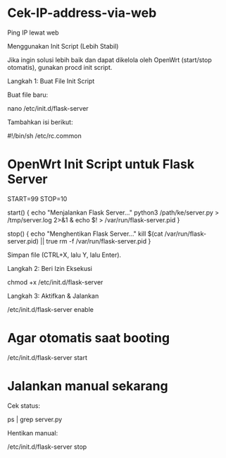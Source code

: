 # Cek-IP-address-via-web
Ping IP lewat web 

Menggunakan Init Script (Lebih Stabil)

Jika ingin solusi lebih baik dan dapat dikelola oleh OpenWrt (start/stop otomatis), gunakan procd init script.

Langkah 1: Buat File Init Script

Buat file baru:

nano /etc/init.d/flask-server

Tambahkan isi berikut:

#!/bin/sh /etc/rc.common
# OpenWrt Init Script untuk Flask Server

START=99
STOP=10

start() {
    echo "Menjalankan Flask Server..."
    python3 /path/ke/server.py > /tmp/server.log 2>&1 &
    echo $! > /var/run/flask-server.pid
}

stop() {
    echo "Menghentikan Flask Server..."
    kill $(cat /var/run/flask-server.pid) || true
    rm -f /var/run/flask-server.pid
}

Simpan file (CTRL+X, lalu Y, lalu Enter).

Langkah 2: Beri Izin Eksekusi

chmod +x /etc/init.d/flask-server

Langkah 3: Aktifkan & Jalankan

/etc/init.d/flask-server enable 
# Agar otomatis saat booting
/etc/init.d/flask-server start  
# Jalankan manual sekarang

Cek status:

ps | grep server.py

Hentikan manual:

/etc/init.d/flask-server stop
